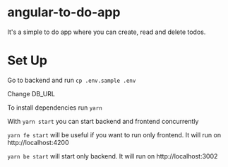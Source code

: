 # angular-to-do-app

It's a simple to do app where you can create, read and delete todos.

# Set Up

Go to backend and run `cp .env.sample .env`

Change DB_URL

To install dependencies run `yarn`

With `yarn start` you can start backend and frontend concurrently

`yarn fe start` will be useful if you want to run only frontend. It will run on http://localhost:4200

`yarn be start` will start only backend. It will run on http://localhost:3002

